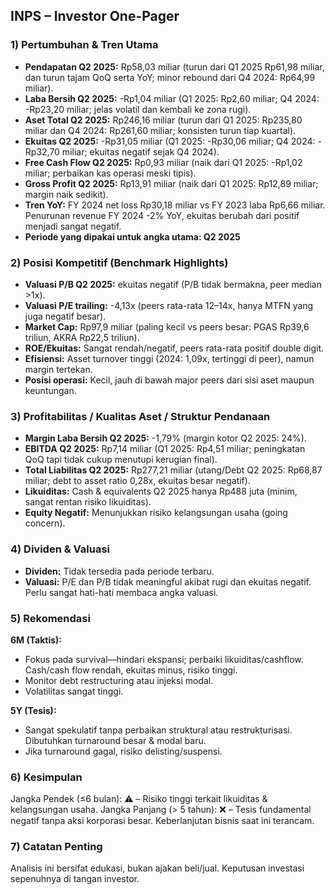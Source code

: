 ## INPS – Investor One-Pager

### 1) Pertumbuhan & Tren Utama
- **Pendapatan Q2 2025:** Rp58,03 miliar (turun dari Q1 2025 Rp61,98 miliar, dan turun tajam QoQ serta YoY; minor rebound dari Q4 2024: Rp64,99 miliar).
- **Laba Bersih Q2 2025:** -Rp1,04 miliar (Q1 2025: Rp2,60 miliar; Q4 2024: -Rp23,20 miliar; jelas volatil dan kembali ke zona rugi).
- **Aset Total Q2 2025:** Rp246,16 miliar (turun dari Q1 2025: Rp235,80 miliar dan Q4 2024: Rp261,60 miliar; konsisten turun tiap kuartal).
- **Ekuitas Q2 2025:** -Rp31,05 miliar (Q1 2025: -Rp30,06 miliar; Q4 2024: -Rp32,70 miliar; ekuitas negatif sejak Q4 2024).
- **Free Cash Flow Q2 2025:** Rp0,93 miliar (naik dari Q1 2025: -Rp1,02 miliar; perbaikan kas operasi meski tipis).
- **Gross Profit Q2 2025:** Rp13,91 miliar (naik dari Q1 2025: Rp12,89 miliar; margin naik sedikit).
- **Tren YoY:** FY 2024 net loss Rp30,18 miliar vs FY 2023 laba Rp6,66 miliar. Penurunan revenue FY 2024 -2% YoY, ekuitas berubah dari positif menjadi sangat negatif.
- **Periode yang dipakai untuk angka utama: Q2 2025**

### 2) Posisi Kompetitif (Benchmark Highlights)
- **Valuasi P/B Q2 2025:** ekuitas negatif (P/B tidak bermakna, peer median >1x).
- **Valuasi P/E trailing:** -4,13x (peers rata-rata 12–14x, hanya MTFN yang juga negatif besar).
- **Market Cap:** Rp97,9 miliar (paling kecil vs peers besar: PGAS Rp39,6 triliun, AKRA Rp22,5 triliun).
- **ROE/Ekuitas:** Sangat rendah/negatif, peers rata-rata positif double digit.
- **Efisiensi:** Asset turnover tinggi (2024: 1,09x, tertinggi di peer), namun margin tertekan.
- **Posisi operasi:** Kecil, jauh di bawah major peers dari sisi aset maupun keuntungan.

### 3) Profitabilitas / Kualitas Aset / Struktur Pendanaan
- **Margin Laba Bersih Q2 2025:** -1,79% (margin kotor Q2 2025: 24%).
- **EBITDA Q2 2025:** Rp7,14 miliar (Q1 2025: Rp4,51 miliar; peningkatan QoQ tapi tidak cukup menutupi kerugian final).
- **Total Liabilitas Q2 2025:** Rp277,21 miliar (utang/Debt Q2 2025: Rp68,87 miliar; debt to asset ratio 0,28x, ekuitas besar negatif).
- **Likuiditas:** Cash & equivalents Q2 2025 hanya Rp488 juta (minim, sangat rentan risiko likuiditas).
- **Equity Negatif:** Menunjukkan risiko kelangsungan usaha (going concern).

### 4) Dividen & Valuasi
- **Dividen:** Tidak tersedia pada periode terbaru.
- **Valuasi:** P/E dan P/B tidak meaningful akibat rugi dan ekuitas negatif. Perlu sangat hati-hati membaca angka valuasi.

### 5) Rekomendasi
**6M (Taktis):** 
- Fokus pada survival—hindari ekspansi; perbaiki likuiditas/cashflow. Cash/cash flow rendah, ekuitas minus, risiko tinggi.
- Monitor debt restructuring atau injeksi modal.
- Volatilitas sangat tinggi.

**5Y (Tesis):**
- Sangat spekulatif tanpa perbaikan struktural atau restrukturisasi. Dibutuhkan turnaround besar & modal baru.
- Jika turnaround gagal, risiko delisting/suspensi.

### 6) Kesimpulan
Jangka Pendek (≤6 bulan): ⚠️ – Risiko tinggi terkait likuiditas & kelangsungan usaha.
Jangka Panjang (> 5 tahun): ❌ – Tesis fundamental negatif tanpa aksi korporasi besar. Keberlanjutan bisnis saat ini terancam.

### 7) Catatan Penting
Analisis ini bersifat edukasi, bukan ajakan beli/jual. Keputusan investasi sepenuhnya di tangan investor.